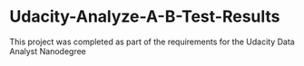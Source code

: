 # Udacity-Analyze-A-B-Test-Results
This project was completed as part of the requirements for the Udacity Data Analyst Nanodegree
